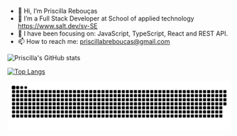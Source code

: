 - 👋 Hi, I’m Priscilla Rebouças
- 💞️ I’m a Full Stack Developer at School of applied technology <Salt/> https://www.salt.dev/sv-SE
- 🌱 I have been focusing on: JavaScript, TypeScript, React and REST API.
- 📫 How to reach me: priscillabreboucas@gmail.com

<!---
PriscillaReboucas/PriscillaReboucas is a ✨ special ✨ repository because its `README.md` (this file) appears on your GitHub profile.
You can click the Preview link to take a look at your changes.
--->

![Priscilla's GitHub stats](https://github-readme-stats.vercel.app/api?username=PriscillaReboucas&show_icons=true&theme=transparent)

[![Top Langs](https://github-readme-stats.vercel.app/api/top-langs/?username=PriscillaReboucas&layout=compact)](https://github.com/PriscillaReboucas/github-readme-stats)


![Snake animation](https://github.com/PriscillaReboucas/PriscillaReboucas/blob/output/github-contribution-grid-snake.svg)
